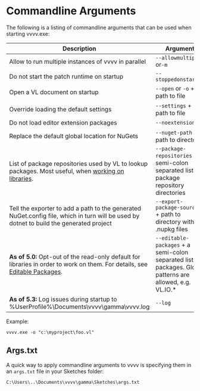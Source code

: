 # Commandline Arguments

The following is a listing of commandline arguments that can be used when starting vvvv.exe:

Description|Argument
-|-
Allow to run multiple instances of vvvv in parallel|`--allowmultiple` or`-m`
Do not start the patch runtime on startup|`--stoppedonstartup` 
Open a VL document on startup|`--open` or `-o` + path to file
Override loading the default settings|`--settings` + path to file
Do not load editor extension packages|`--noextensions`
Replace the default global location for NuGets|`--nuget-path` + path to directory
List of package repositories used by VL to lookup packages. Most useful, when [working on libraries](../extending/contributing.md).|`--package-repositories` + a semi-colon separated list of package repository directories
Tell the exporter to add a path to the generated NuGet.config file, which in turn will be used by dotnet to build the generated project|`--export-package-sources` + path to directory with .nupkg files
**As of 5.0:** Opt-out of the read-only default for libraries in order to work on them. For details, see [Editable Packages](../language/compilation.md#editable-packages).|`--editable-packages` + a semi-colon separated list of packages. Glob patterns are allowed, e.g. VL.IO.*
**As of 5.3:** Log issues during startup to %UserProfile%\Documents\vvvv\gamma\vvvv.log |`--log`

Example:

    vvvv.exe -o "c:\myproject\foo.vl"

## Args.txt
A quick way to apply commandline arguments to vvvv is specifying them in an `args.txt` file in your Sketches folder:

    C:\Users\..\Documents\vvvv\gamma\Sketches\args.txt
